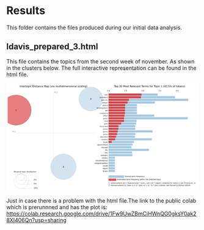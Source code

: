 # Results

This folder contains the files produced during our initial data analysis.

## ldavis_prepared_3.html

This file contains the topics from the second week of november. As shown in the clusters below. The full interactive representation can be found in the html file.

![plot](./Picture.png)

Just in case there is a problem with the html file.The link to the public colab which is prerunnned and has the plot is: https://colab.research.google.com/drive/1Fw9UwZBmCiHWnQG0gksY0ak28XI406Qn?usp=sharing
